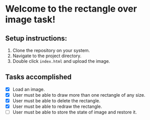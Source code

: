 # **Welcome to the rectangle over image task!**

## **Setup instructions:**
1. Clone the repository on your system.
2. Navigate to the project directory.
3. Double click `index.html` and upload the image.

## **Tasks accomplished**
- [X]  Load an image. 
- [X]  User must be able to draw more than one rectangle of any size.
- [X]  User must be able to delete the rectangle. 
- [X]  User must be able to redraw the rectangle. 
- [ ]  User must be able to store the state of image and restore it. 
